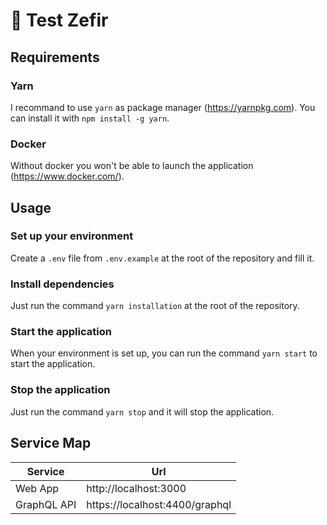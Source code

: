 # :rocket: Test Zefir

## Requirements

### Yarn

I recommand to use `yarn` as package manager (https://yarnpkg.com).
You can install it with `npm install -g yarn`.

### Docker

Without docker you won't be able to launch the application (https://www.docker.com/).

## Usage

### Set up your environment

Create a `.env` file from `.env.example` at the root of the repository and fill it.

### Install dependencies

Just run the command `yarn installation` at the root of the repository.

### Start the application

When your environment is set up, you can run the command `yarn start` to start the application.

### Stop the application

Just run the command `yarn stop` and it will stop the application.

## Service Map

| Service     | Url                            |
| ----------- | ------------------------------ |
| Web App     | http://localhost:3000          |
| GraphQL API | https://localhost:4400/graphql |
